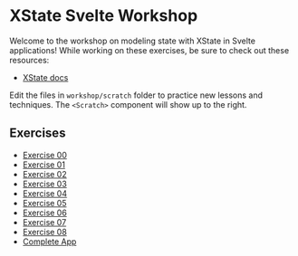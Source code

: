 # XState Svelte Workshop

Welcome to the workshop on modeling state with XState in Svelte applications! While working on these exercises, be sure to check out these resources:

- [XState docs](https://xstate.js.org/docs/)

Edit the files in `workshop/scratch` folder to practice new lessons and techniques. The `<Scratch>` component will show up to the right.

## Exercises

- [Exercise 00](./00)
- [Exercise 01](./01)
- [Exercise 02](./02)
- [Exercise 03](./03)
- [Exercise 04](./04)
- [Exercise 05](./05)
- [Exercise 06](./06)
- [Exercise 07](./07)
- [Exercise 08](./08)
- [Complete App](./complete)

